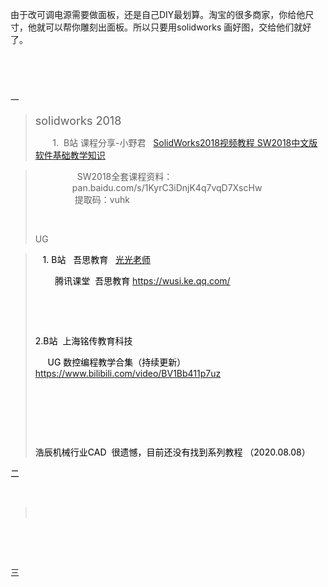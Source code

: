 <p>由于改可调电源需要做面板，还是自己DIY最划算。淘宝的很多商家，你给他尺寸，他就可以帮你雕刻出面板。所以只要用solidworks 画好图，交给他们就好了。</p><p><br></p><p><br></p><p>一</p><blockquote><p><font size="4">solidworks 2018 </font></p><p>&nbsp;&nbsp;&nbsp;&nbsp;&nbsp;&nbsp; 1.&nbsp; B站 课程分享-小野君&nbsp;&nbsp; <a href="https://www.bilibili.com/video/BV1At41187nD?p=1" target="_blank">SolidWorks2018视频教程 SW2018中文版软件基础教学知识</a></p></blockquote><blockquote><p>&nbsp;&nbsp;&nbsp;&nbsp;&nbsp;&nbsp;&nbsp;&nbsp;&nbsp;&nbsp;&nbsp;&nbsp;&nbsp;&nbsp;&nbsp;&nbsp; SW2018全套课程资料：<br>&nbsp;&nbsp;&nbsp;&nbsp;&nbsp;&nbsp;&nbsp;&nbsp;&nbsp;&nbsp;&nbsp;&nbsp;&nbsp;&nbsp; pan.baidu.com/s/1KyrC3iDnjK4q7vqD7XscHw <br>&nbsp;&nbsp;&nbsp;&nbsp;&nbsp;&nbsp;&nbsp;&nbsp;&nbsp;&nbsp;&nbsp;&nbsp;&nbsp;&nbsp;&nbsp; 提取码：vuhk </p><p><br></p><p>UG</p></blockquote><font color="#669966"><blockquote><p><u></u><p><font color="#000000">&nbsp;&nbsp; 1. B站&nbsp;&nbsp; 吾思教育&nbsp;&nbsp; </font><a href="https://space.bilibili.com/194470558/video" target="_blank"><font color="#000000">光光老师</font></a><font color="#000000">&nbsp;&nbsp;&nbsp; </font></p><p><font color="#000000">&nbsp;&nbsp;&nbsp;&nbsp;&nbsp;&nbsp;&nbsp; 腾讯课堂&nbsp; 吾思教育 <a href="https://wusi.ke.qq.com/">https://wusi.ke.qq.com/</a></font></p><p><font color="#000000"><br></font></p><p><br></p><p><font color="#000000"> 2.B站&nbsp; 上海铭传教育科技 </font></p><p><font color="#000000">&nbsp;&nbsp;&nbsp;&nbsp; UG 数控编程教学合集（持续更新）&nbsp; <a href="https://www.bilibili.com/video/BV1Bb411p7uz">https://www.bilibili.com/video/BV1Bb411p7uz</a></font></p><p><font color="#000000"><br></font></p><p><font color="#000000"><br></font></p><p><font color="#000000"><br></font></p><p><font color="#000000">浩辰机械行业CAD&nbsp; 很遗憾，目前还没有找到系列教程 （2020.08.08）</font><font color="#000000"><br></font></p></blockquote><p><font color="#000000">二</font></p><p><br></p></font><blockquote><p><br></p></blockquote><p><br></p><p><br></p><p>三</p>